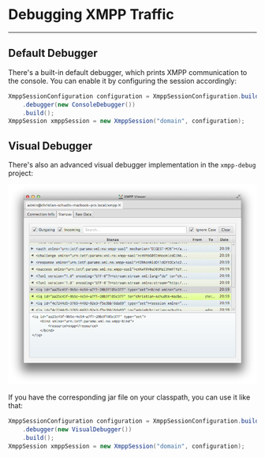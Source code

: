 # Debugging XMPP Traffic
---

## Default Debugger

There's a built-in default debugger, which prints XMPP communication to the console. You can enable it by configuring the session accordingly:

```java
XmppSessionConfiguration configuration = XmppSessionConfiguration.builder()
    .debugger(new ConsoleDebugger())
    .build();
XmppSession xmppSession = new XmppSession("domain", configuration);
```

## Visual Debugger

There's also an advanced visual debugger implementation in the `xmpp-debug` project:

![Visual Debugger](VisualDebugger.png)

If you have the corresponding jar file on your classpath, you can use it like that:

```java
XmppSessionConfiguration configuration = XmppSessionConfiguration.builder()
    .debugger(new VisualDebugger())
    .build();
XmppSession xmppSession = new XmppSession("domain", configuration);
```
